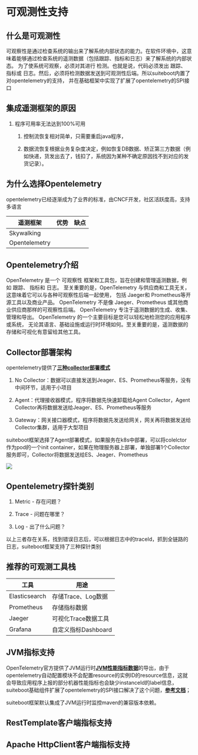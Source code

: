 # 可观测性支持

## 什么是可观测性

可观察性是通过检查系统的输出来了解系统内部状态的能力。在软件环境中，这意味着能够通过检查系统的遥测数据（包括跟踪、指标和日志）来了解系统的内部状态。 为了使系统可观察，必须对其进行 检测。也就是说，代码必须发出 跟踪、 指标或 日志。然后，必须将检测数据发送到可观测性后端。所以suiteboot内置了对opentelemetry的支持，  并在基础框架中实现了扩展了opentelemetry的SPI接口



## 集成遥测框架的原因

1. 程序可用率无法达到100%可用

    1. 控制流恢复相对简单，只需要重启java程序，

    2. 数据流恢复根据业务复杂度决定，例如恢复DB数据、矫正第三方数据（例如快递，货发出去了，钱扣了，系统因为某种不确定原因找不到对应的发货记录）。



## 为什么选择Opentelemetry

opentelemetry已经逐渐成为了业界的标准，由CNCF开发，社区活跃度高，支持多语言

| 遥测框架          | 优势  | 缺点  |
| ------------- | --- | --- |
| Skywalking    |     |     |
| Opentelemetry |     |     |



## Opentelemetry介绍

OpenTelemetry 是一个 可观察性 框架和工具包，旨在创建和管理遥测数据，例如 跟踪、 指标和 日志。
至关重要的是，OpenTelemetry 与供应商和工具无关，这意味着它可以与各种可观察性后端一起使用，
包括 Jaeger和 Prometheus等开源工具以及商业产品。 OpenTelemetry 不是像 Jaeger、Prometheus 或其他商业供应商那样的可观察性后端。 
OpenTelemetry 专注于遥测数据的生成、收集、管理和导出。 OpenTelemetry 的一个主要目标是您可以轻松地检测您的应用程序或系统，
无论其语言、基础设施或运行时环境如何。至关重要的是，遥测数据的存储和可视化有意留给其他工具。



## Collector部署架构

opentelemetry提供了[__三种collector部署模式__](https://opentelemetry.io/docs/collector/deployment/)

1. No Collector：数据可以直接发送到Jeager、ES、Prometheus等服务，没有中间环节，适用于小项目

1. Agent：代理接收器模式，程序将数据先快速卸载给Agent Collector，Agent Collector再将数据发送给Jeager、ES、Prometheus等服务

1. Gateway：网关接口器模式，程序将数据先发送给网关，网关再将数据发送给Collector集群，适用于大型项目



suiteboot框架选择了Agent部署模式，如果服务在k8s中部署，可以将colelctor作为pod的一个init container，如果在物理服务器上部署，单独部署1个Collector服务即可，Collector将数据发送给ES、Jeager、Prometheus

![](https://tcs-devops.aliyuncs.com/storage/11350399728944941232ddc06d7fe9e22838?Signature=eyJhbGciOiJIUzI1NiIsInR5cCI6IkpXVCJ9.eyJBcHBJRCI6IjVlNzQ4MmQ2MjE1MjJiZDVjN2Y5YjMzNSIsIl9hcHBJZCI6IjVlNzQ4MmQ2MjE1MjJiZDVjN2Y5YjMzNSIsIl9vcmdhbml6YXRpb25JZCI6IiIsImV4cCI6MTcxODA5NDU3NywiaWF0IjoxNzE3NDg5Nzc3LCJyZXNvdXJjZSI6Ii9zdG9yYWdlLzExMzUwMzk5NzI4OTQ0OTQxMjMyZGRjMDZkN2ZlOWUyMjgzOCJ9.0fn3NKeAZ6s5AMhpxLvJkmzZTi3WwV6hmfC-zygsOlc&download=image.png "")



## Opentelemetry探针类别

1. Metric - 存在问题？

2. Trace - 问题在哪里？

3. Log - 出了什么问题？

以上三者存在关系，找到错误日志后，可以根据日志中的traceId，抓到全链路的日志，suiteboot框架支持了三种探针类别



## 推荐的可观测工具栈

| 工具            | 用途             |
| ------------- | -------------- |
| Elasticsearch | 存储Trace、Log数据  |
| Prometheus    | 存储指标数据         |
| Jaeger        | 可视化Trace数据工具   |
| Grafana       | 自定义指标Dashboard |





## JVM指标支持



OpenTelemetry官方提供了JVM运行时[__JVM性能指标数据__](https://opentelemetry.io/docs/specs/semconv/runtime/jvm-metrics/)的导出，由于opentelemetry自动配置模块不会配置resource的实例ID的resource信息，这就会导致应用程序上报的部分机器性能指标也会缺少instanceId的label信息，suiteboot基础组件扩展了opentelemetry的SPI接口解决了这个问题，[__参考文档__](https://thoughts.aliyun.com/workspaces/64473d10725662001abf2a93/docs/66207c6651244b000197389f)；

suiteboot框架默认集成了JVM运行时监控maven的兼容版本依赖。



## RestTemplate客户端指标支持



## Apache HttpClient客户端指标支持

